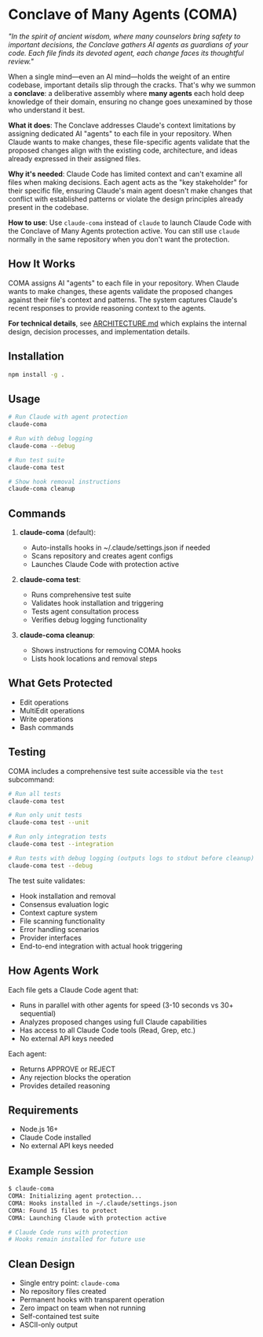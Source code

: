 # Conclave of Many Agents (COMA)

*"In the spirit of ancient wisdom, where many counselors bring safety to important decisions, the Conclave gathers AI agents as guardians of your code. Each file finds its devoted agent, each change faces its thoughtful review."*

When a single mind—even an AI mind—holds the weight of an entire codebase, important details slip through the cracks. That's why we summon a **conclave**: a deliberative assembly where **many agents** each hold deep knowledge of their domain, ensuring no change goes unexamined by those who understand it best.

**What it does**: The Conclave addresses Claude's context limitations by assigning dedicated AI "agents" to each file in your repository. When Claude wants to make changes, these file-specific agents validate that the proposed changes align with the existing code, architecture, and ideas already expressed in their assigned files.

**Why it's needed**: Claude Code has limited context and can't examine all files when making decisions. Each agent acts as the "key stakeholder" for their specific file, ensuring Claude's main agent doesn't make changes that conflict with established patterns or violate the design principles already present in the codebase.

**How to use**: Use `claude-coma` instead of `claude` to launch Claude Code with the Conclave of Many Agents protection active. You can still use `claude` normally in the same repository when you don't want the protection.

## How It Works

COMA assigns AI "agents" to each file in your repository. When Claude wants to make changes, these agents validate the proposed changes against their file's context and patterns. The system captures Claude's recent responses to provide reasoning context to the agents.

**For technical details**, see [ARCHITECTURE.md](ARCHITECTURE.md) which explains the internal design, decision processes, and implementation details.

## Installation

```bash
npm install -g .
```

## Usage

```bash
# Run Claude with agent protection
claude-coma

# Run with debug logging
claude-coma --debug

# Run test suite
claude-coma test

# Show hook removal instructions
claude-coma cleanup
```

## Commands

1. **claude-coma** (default):
   - Auto-installs hooks in ~/.claude/settings.json if needed
   - Scans repository and creates agent configs
   - Launches Claude Code with protection active

2. **claude-coma test**:
   - Runs comprehensive test suite
   - Validates hook installation and triggering
   - Tests agent consultation process
   - Verifies debug logging functionality

3. **claude-coma cleanup**:
   - Shows instructions for removing COMA hooks
   - Lists hook locations and removal steps

## What Gets Protected

- Edit operations
- MultiEdit operations
- Write operations
- Bash commands

## Testing

COMA includes a comprehensive test suite accessible via the `test` subcommand:

```bash
# Run all tests
claude-coma test

# Run only unit tests
claude-coma test --unit

# Run only integration tests
claude-coma test --integration

# Run tests with debug logging (outputs logs to stdout before cleanup)
claude-coma test --debug
```

The test suite validates:
- Hook installation and removal
- Consensus evaluation logic
- Context capture system
- File scanning functionality
- Error handling scenarios
- Provider interfaces
- End-to-end integration with actual hook triggering

## How Agents Work

Each file gets a Claude Code agent that:
- Runs in parallel with other agents for speed (3-10 seconds vs 30+ sequential)
- Analyzes proposed changes using full Claude capabilities
- Has access to all Claude Code tools (Read, Grep, etc.)
- No external API keys needed

Each agent:
- Returns APPROVE or REJECT
- Any rejection blocks the operation
- Provides detailed reasoning

## Requirements

- Node.js 16+
- Claude Code installed
- No external API keys needed

## Example Session

```bash
$ claude-coma
COMA: Initializing agent protection...
COMA: Hooks installed in ~/.claude/settings.json
COMA: Found 15 files to protect
COMA: Launching Claude with protection active

# Claude Code runs with protection
# Hooks remain installed for future use
```

## Clean Design

- Single entry point: `claude-coma`
- No repository files created
- Permanent hooks with transparent operation
- Zero impact on team when not running
- Self-contained test suite
- ASCII-only output